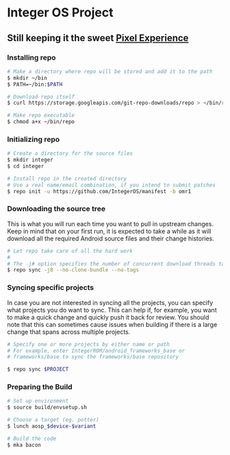 # Integer OS Project #
## Still keeping it the sweet [Pixel Experience](https://github.com/PixelExperience/manifest)


### Installing repo ###

```bash
# Make a directory where repo will be stored and add it to the path
$ mkdir ~/bin
$ PATH=~/bin:$PATH

# Download repo itself
$ curl https://storage.googleapis.com/git-repo-downloads/repo > ~/bin/repo

# Make repo executable
$ chmod a+x ~/bin/repo
```

### Initializing repo ###

```bash
# Create a directory for the source files
$ mkdir integer
$ cd integer

# Install repo in the created directory
# Use a real name/email combination, if you intend to submit patches
$ repo init -u https://github.com/IntegerOS/manifest -b omr1
```

### Downloading the source tree ###
This is what you will run each time you want to pull in upstream changes. Keep in mind that on your
first run, it is expected to take a while as it will download all the required Android source files
and their change histories.

```bash
# Let repo take care of all the hard work
#
# The -j# option specifies the number of concurrent download threads to run.
$ repo sync -j8 --no-clone-bundle --no-tags
```

### Syncing specific projects ###

In case you are not interested in syncing all the projects, you can specify what projects you do
want to sync. This can help if, for example, you want to make a quick change and quickly push it
back for review. You should note that this can sometimes cause issues when building if there is
a large change that spans across multiple projects.

```bash
# Specify one or more projects by either name or path
# For example, enter IntegerROM/android_frameworks_base or
# frameworks/base to sync the frameworks/base repository

$ repo sync $PROJECT
```

### Preparing the Build ###

```bash
# Set up environment
$ source build/envsetup.sh

# Choose a target (eg. potter)
$ lunch aosp_$device-$variant

# Build the code
$ mka bacon
```
